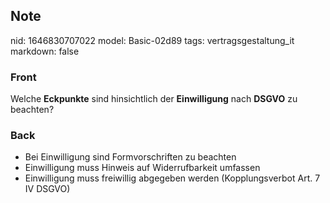## Note
nid: 1646830707022
model: Basic-02d89
tags: vertragsgestaltung_it
markdown: false

### Front
Welche <b>Eckpunkte</b> sind hinsichtlich der <b>Einwilligung</b>
nach <b>DSGVO</b> zu beachten?

### Back
<ul>
  <li>Bei Einwilligung sind Formvorschriften zu beachten
  <li>Einwilligung muss Hinweis auf Widerrufbarkeit umfassen
  <li>Einwilligung muss freiwillig abgegeben werden
  (Kopplungsverbot Art. 7 IV DSGVO)
</ul>
